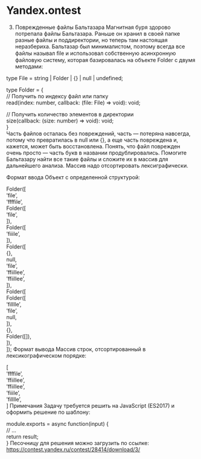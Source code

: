 # Yandex.ontest

3. Поврежденные файлы Бальтазара
Магнитная буря здорово потрепала файлы Бальтазара. Раньше он хранил в своей папке разные файлы и поддиректории, но теперь там настоящая неразбериха.
Бальтазар был минималистом, поэтому всегда все файлы называл ﬁle и использовал собственную асинхронную файловую систему, которая базировалась на объекте Folder c двумя методами:

 
type File = string | Folder | {} | null | undefined;  
 
type Folder = {  
  // Получить по индексу файл или папку  
  read(index: number, callback: (file: File) => void): void;  
 
  // Получить количество элементов в директории  
  size(callback: (size: number) => void): void;  
}  
Часть файлов осталась без повреждений, часть — потеряна навсегда, потому что превратилась в null или {}, а еще часть повреждена и, кажется, может быть восстановлена. Понять, что файл поврежден очень просто — часть букв в названии продублировались. Помогите Бальтазару найти все такие файлы и сложите их в массив для дальнейшего анализа. Массив надо отсортировать лексиграфически.

Формат ввода
Объект с определенной структурой:

 
Folder([  
    ’file’,  
    ’ffffile’,  
    Folder([  
        ’file’,  
    ]),  
    Folder([  
        ’fiiile’,  
    ]),  
    Folder([  
        {},  
        null,  
        ’file’,  
        ’ffiillee’,  
        ’ffiillee’,  
    ]),  
    Folder([  
        Folder([  
            ’filllle’,  
            ’file’,  
            null,  
        ]),  
        {},  
        Folder([]),  
    ]),  
]);
Формат вывода
Массив строк, отсортированный в лексикографическом порядке:

 
[  
    ’ffffile’,  
    ’ffiillee’,  
    ’ffiillee’,  
    ’fiiile’,  
    ’filllle’,  
]
Примечания
Задачу требуется решить на JavaScript (ES2017) и оформить решение по шаблону:

 
module.exports = async function(input) {  
    // ...  
    return result;  
}
Песочницу для решения можно загрузить по ссылке:
https://contest.yandex.ru/contest/28414/download/3/
